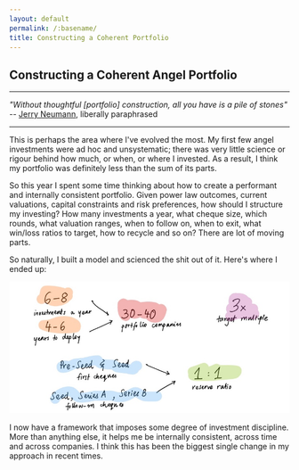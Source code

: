 ```yaml
---
layout: default
permalink: /:basename/
title: Constructing a Coherent Portfolio
---
```


## Constructing a Coherent Angel Portfolio

----
*"Without thoughtful [portfolio] construction, all you have is a pile of stones"* -- [Jerry Neumann](http://reactionwheel.net), liberally paraphrased

----

This is perhaps the area where I've evolved the most.  My first few angel investments were ad hoc and unsystematic; there was very little science or rigour behind how much, or when, or where I invested.  As a result, I think my portfolio was definitely less than the sum of its parts.

So this year I spent some time thinking about how to create a performant and internally consistent portfolio.  Given power law outcomes, current valuations, capital constraints and risk preferences, how should I structure my investing? How many investments a year, what cheque size, which rounds, what valuation ranges, when to follow on, when to exit, what win/loss ratios to target, how to recycle and so on?  There are lot of moving parts. 

So naturally, I built a model and scienced the shit out of it. Here's where I ended up: 

<img src="/assets/img/portfolio-parameters.jpg" class="image">

I now have a framework that imposes some degree of investment discipline.  More than anything else, it helps me be internally consistent, across time and across companies.  I think this has been the biggest single change in my approach in recent times.

